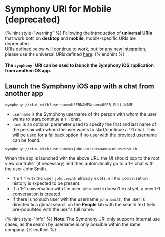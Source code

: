 # Symphony URI for Mobile (deprecated)

{% hint style="warning" %}
Following the introduction of **universal URIs** that work both on **desktop** and **mobile**, mobile-specific URIs are deprecated. \
URIs defined below will continue to work, but for any new integration, please use the universal URIs defined [here](./).
{% endhint %}

#### The `symphony:` URI can be used to launch the Symphony iOS application from another iOS app.

## Launch the Symphony iOS app with a chat from another app

```
symphony://chat_with?username=USERNAME&name=USER_FULL_NAME
```

* `username` is the Symphony username of the person with whom the user wants to start/continue a 1-1 chat.
* `name` is an optional parameter used to specify the first and last name of the person with whom the user wants to start/continue a 1-1 chat. This will be used for a fallback option if no user with the provided username can be found.

```
symphony://chat_with?username=<john.smith>&name=John%20Smith
```

When the app is launched with the above URL, the UI should pop to the root view controller (if necessary) and then automatically go to a 1-1 chat with the user John Smith.

* If a 1-1 with the user `john.smith` already exists, all the conversation history is expected to be present.
* If a 1-1 conversation with the user `john.smith` doesn't exist yet, a new 1-1 conversation is created.
* If there is no such user with the username `john.smith`, the user is directed to a global search on the **People** tab with the search text field pre-populated with the user's full name.

{% hint style="info" %}
**Note:** The Symphony URI only supports internal use cases, as the search by username is only possible within the same company.
{% endhint %}
